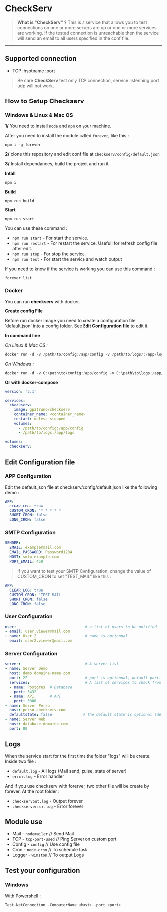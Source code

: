 # CheckServ

> **What is "CheckServ" ?**
> This is a service that allows you to test connections on one or more servers are up or one or more services are working. If the tested connection is unreachable then the service will send an email to all users specified in the conf file.

---

## **Supported connection**

- TCP :hsotname :port

> Be care **CheckServ** test only TCP connection, service listenning port udp will not work.

## **How to Setup Checkserv**

### **Windows** & **Linux** & **Mac OS**

**1/** You need to install `node` and `npm` on your machine.

After you need to install the module called `forever`, like this :

```Shell
npm i -g forever
```

**2/** clone this repository and edit conf file at `Checkserv/config/default.json`

**3/** Install dependances, build the project and run it.

**Intall**
```Shell
npm i
```
**Build**
```Shell
npm run build
```
**Start**
```Shell
npm run start
```

You can use these command :
- `npm run start` - For start the service.
- `npm run restart` - For restart the service. Usefull for refresh config file after edit.
- `npm run stop` - For stop the service.
- `npm run test` - For start the service and watch output

If you need to know if the service is working you can use this command :
```Shell
forever list
```


### **Docker**

You can run **checkserv** with docker. 

**Create config File**

Before run docker image you need to create a configuration file 'default.json' into a config folder. See **Edit Configuration file** to edit it.

**In command line**

*On Linux & Mac OS :*
```Powershell
docker run -d -v /path/to/config:/app/config -v /path/to/logs/:/app/logs --name <container_name> gpatruno/checkserv
```
*On Windows :*
```Powershell
docker run -d -v C:\path\to\config:/app/config -v C:\path\to\logs:/app/logs --name <container_name> gpatruno/checkserv
```

**Or with docker-compose**

```Yaml
version: '3.1'

services:
  checkserv:
    image: gpatruno/checkserv
    container_name: <container_name>
    restart: unless-stopped
    volumes:
      - /path/to/config:/app/config
      - /path/to/logs:/app/logs

volumes:
  checkserv:
```

## **Edit Configuration file**

### **APP Configuration**

Edit the default.json file at checkserv/config/default.json like the following demo : 

```YAML
APP:
  CLEAR_LOG: true
  CUSTOM_CRON: '* * * * *'
  SHORT_CRON: false
  LONG_CRON: false
```

### **SMTP Configuration**

```YAML
SENDER:
  EMAIL: example@mail.com
  EMAIL_PASSWORD: Password1234
  HOST: smtp.example.com
  PORT_EMAIL: 450
```

> If you want to test your SMTP Configuration, change the value of CUSTOM_CRON to set "TEST_MAIL" like this :

```YAML
APP:
  CLEAR_LOG: true
  CUSTOM_CRON: 'TEST_MAIL'
  SHORT_CRON: false
  LONG_CRON: false
```

### **User Configuration**

```YAML
user:                               # a list of users to be notified
- email: user.viewer@mail.com
- name: User 2                      # name is optionnal
  email: user2.viewer@mail.com
```

### **Server Configuration**

```YAML
server:                             # A server list
- name: Server Demo
  host: demo.domaine-name.com
  port: 22                          # port is optionnal, default port: 22
  services:                         # A list of services to check from the server
  - name: Postgres  # Database 
    port: 5432
  - name: API       # API 
    port: 3000
- name: Server Perso
  host: perso.checkserv.com
  defaultstate: false              # The default state is optional (default state: true), the attribute is useful to initialise the application with the state of a defined service, which avoids sending a useless mail as soon as the application is launched
- name: Server Web
  host: database.domaine.com
  port: 80
```

## **Logs**

When the service start for the first time the folder "logs" will be create. Inside two file : 
- ```default.log``` - All logs (Mail send, pulse, state of server)
- ```error.log``` - Error handler

And if you use checkserv with forerver, two other file will be create by forever. At the root folder : 

- ```checkservout.log``` -  Output forever 
- ```checkserverror.log``` - Error forever


## **Module use**

- Mail - `nodemailer` // Send Mail
- TCP - `tcp-port-used`     // Ping Server on custom port
- Config - `config` // Use config file
- Cron - `node-cron` // To schedule task
- Logger - `winston` // To output Logs

## **Test your configuration**

### **Windows**

With Powershell : 

```Powershell
Test-NetConnection -ComputerName <host> -port <port>
```

